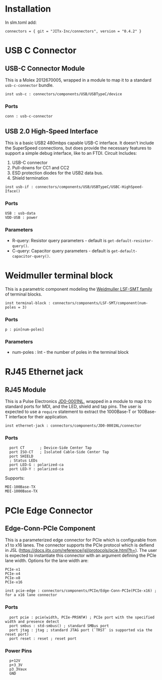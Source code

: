 # Installation

In slm.toml add:
```
connectors = { git = "JITx-Inc/connectors", version = "0.4.2" }
```

# USB C Connector
## USB-C Connector Module
This is a Molex 2012670005, wrapped in a module to map it to a standard `usb-c-connector` bundle.
```
inst usb-c : connectors/components/USB/USBTypeC/device
```
### Ports
```
conn : usb-c-connector
```
## USB 2.0 High-Speed Interface
This is a basic USB2 480mbps capable USB-C interface. It doesn't include the SuperSpeed connections, but does provide the necessary features to support a simple debug interface, like to an FTDI.
Circuit Includes:
1.  USB-C connector
2.  Pull-downs for CC1 and CC2
3.  ESD protection diodes for the USB2 data bus.
4.  Shield termination
```
inst usb-if : connectors/components/USB/USBTypeC/USBC-HighSpeed-Iface()
```
### Ports
```
USB : usb-data
VDD-USB : power
```
### Parameters
- R-query: Resistor query parameters - default is `get-default-resistor-query()`.
- C-query:  Capacitor query parameters - default is `get-default-capacitor-query()`.

# Weidmuller terminal block
This is a parametric component modeling the [Weidmuller LSF-SMT family](https://catalog.weidmueller.com/procat/Group.jsp;jsessionid=2D3E17129178EB5048158C0C39D6D6A1?groupId=(%22group21472460020482%22)&page=Group) of terminal blocks. 
```
inst terminal-block : connectors/components/LSF-SMT/component(num-poles = 3)
```
### Ports
```
p : pin[num-poles]
```
### Parameters
- num-poles : Int - the number of poles in the terminal block

# RJ45 Ethernet jack
## RJ45 Module
This is a Pulse Electronics [JD0-0001NL](https://productfinder.pulseelectronics.com/api/open/part-attachments/datasheet/JD0-0001NL), wrapped in a module to map it to standard ports for MDI, and the LED, shield and tap pins. The user is expected to use a `require` statement to extract the 1000Base-T or 100Base-T interface for their application.
```
inst ethernet-jack : connectors/components/JD0-0001NL/connector
```
### Ports
```
  port CT       ; Device-Side Center Tap
  port ISO-CT   ; Isolated Cable-Side Center Tap
  port SHIELD
  ; Status LEDs
  port LED-G : polarized-ca
  port LED-Y : polarized-ca
```
Supports:
```
MDI-100Base-TX
MDI-1000Base-TX
```

# PCIe Edge Connector
## Edge-Conn-PCIe Component
This is a parameterized edge connector for PCIe which is configurable from x1 to x16 lanes. The connector supports the PCIe protocol which is defiend in JSL (https://docs.jitx.com/reference/jsl/protocols/pcie.html?h=). The user is expected to instantiate this connector with an argument defining the PCIe lane width. Options for the lane width are:
```
PCIe-x1
PCIe-x4
PCIe-x8
PCIe-x16
```
```
inst pcie-edge : connectors/components/PCIe/Edge-Conn-PCIe(PCIe-x16) ; for a x16 lane connector
```
### Ports
```
  port pcie : pcie(width, PCIe-PRSNT#) ; PCIe port with the specified width and presence detect
  port smbus : std-smbus() ; standard SMBus port
  port jtag : jtag ; standard JTAG port (`TRST` is supported via the reset port)
  port reset : reset ; reset port
```

### Power Pins
```
  p+12V
  p+3_3V
  p3_3Vaux
  GND
```
